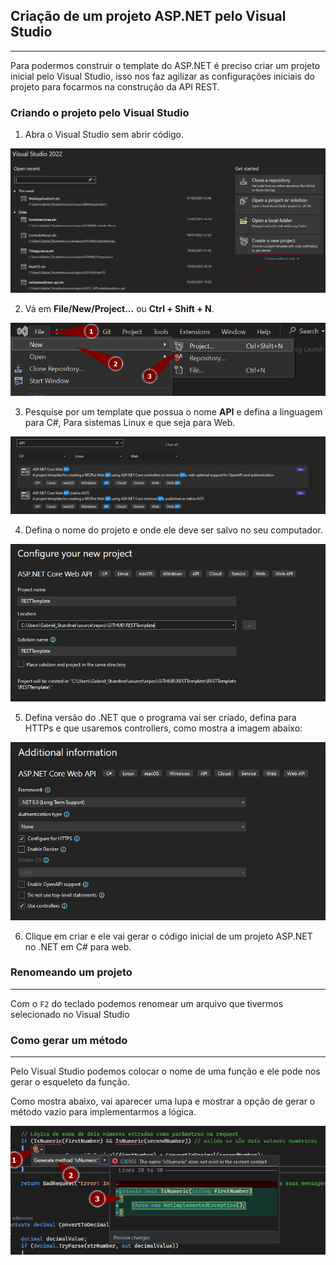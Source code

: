 
## Criação de um projeto ASP.NET pelo Visual Studio

---

Para podermos construir o template do ASP.NET é preciso criar um projeto inicial pelo Visual Studio, isso nos faz agilizar as configurações iniciais do projeto para focarmos na construção da API REST. 

### Criando o projeto pelo Visual Studio

1. Abra o Visual Studio sem abrir código.

![](images/1_CreateAPI_VS_withoutcode.png)

2. Vá em **File/New/Project...** ou **Ctrl + Shift + N**.

![](images/2_CreateAPI_VS_NewProject.png)

3. Pesquise por um template que possua o nome **API** e defina a linguagem para C#, Para sistemas Linux e que seja para Web.

![](images/3_CreateAPI_VS_Templates.png)

4. Defina o nome do projeto e onde ele deve ser salvo no seu computador.

![](images/4_CreateAPI_VS_ConfigureNP.png)

5. Defina  versão do .NET que o programa vai ser criado, defina para HTTPs e que usaremos controllers, como mostra a imagem abaixo:

![](images/5_CreateAPI_VS_AditionalInformation.png)

6. Clique em criar e ele vai gerar o código inicial de um projeto ASP.NET no .NET em C# para web.

### Renomeando um projeto
---
Com o `F2` do teclado podemos renomear um arquivo que tivermos selecionado no Visual Studio

### Como gerar um método
---
Pelo Visual Studio podemos colocar o nome de uma função e ele pode nos gerar o esqueleto da função.

Como mostra abaixo, vai aparecer uma lupa e mostrar a opção de gerar o método vazio para implementarmos a lógica.

![](images/6_CreateAPI_VS_GenerateMethod.png)

